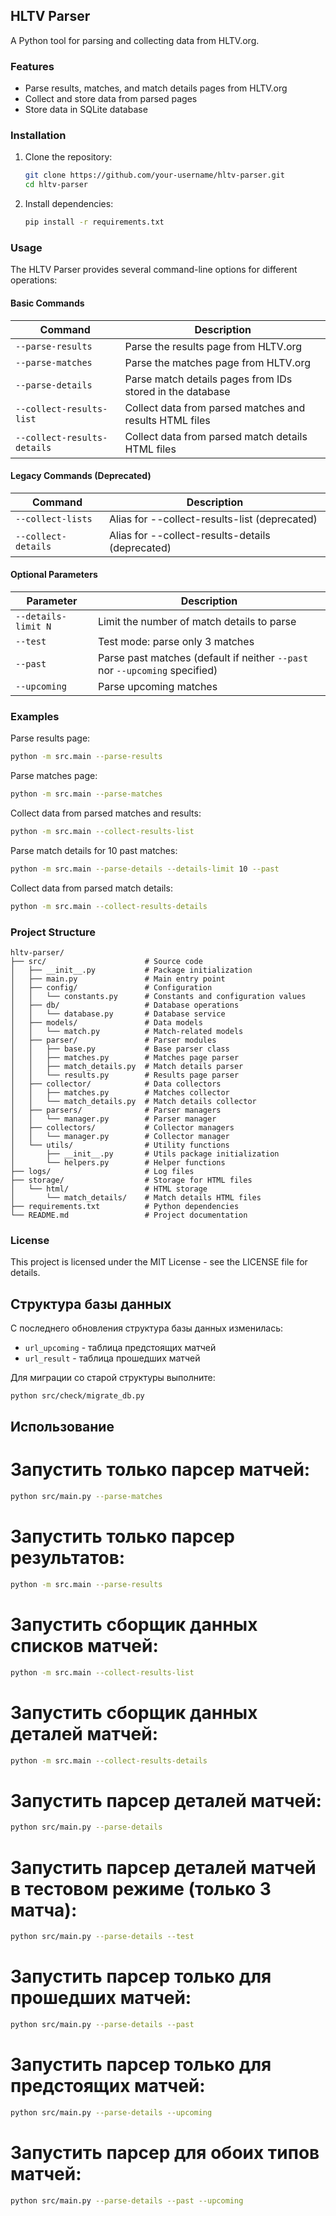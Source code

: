 ## HLTV Parser

A Python tool for parsing and collecting data from HLTV.org.

### Features

- Parse results, matches, and match details pages from HLTV.org
- Collect and store data from parsed pages
- Store data in SQLite database

### Installation

1. Clone the repository:

   ```bash
   git clone https://github.com/your-username/hltv-parser.git
   cd hltv-parser
   ```

2. Install dependencies:
   ```bash
   pip install -r requirements.txt
   ```

### Usage

The HLTV Parser provides several command-line options for different operations:

#### Basic Commands

| Command                     | Description                                               |
| --------------------------- | --------------------------------------------------------- |
| `--parse-results`           | Parse the results page from HLTV.org                      |
| `--parse-matches`           | Parse the matches page from HLTV.org                      |
| `--parse-details`           | Parse match details pages from IDs stored in the database |
| `--collect-results-list`    | Collect data from parsed matches and results HTML files   |
| `--collect-results-details` | Collect data from parsed match details HTML files         |

#### Legacy Commands (Deprecated)

| Command             | Description                                      |
| ------------------- | ------------------------------------------------ |
| `--collect-lists`   | Alias for --collect-results-list (deprecated)    |
| `--collect-details` | Alias for --collect-results-details (deprecated) |

#### Optional Parameters

| Parameter           | Description                                                                 |
| ------------------- | --------------------------------------------------------------------------- |
| `--details-limit N` | Limit the number of match details to parse                                  |
| `--test`            | Test mode: parse only 3 matches                                             |
| `--past`            | Parse past matches (default if neither `--past` nor `--upcoming` specified) |
| `--upcoming`        | Parse upcoming matches                                                      |

### Examples

Parse results page:

```bash
python -m src.main --parse-results
```

Parse matches page:

```bash
python -m src.main --parse-matches
```

Collect data from parsed matches and results:

```bash
python -m src.main --collect-results-list
```

Parse match details for 10 past matches:

```bash
python -m src.main --parse-details --details-limit 10 --past
```

Collect data from parsed match details:

```bash
python -m src.main --collect-results-details
```

### Project Structure

```
hltv-parser/
├── src/                      # Source code
│   ├── __init__.py           # Package initialization
│   ├── main.py               # Main entry point
│   ├── config/               # Configuration
│   │   └── constants.py      # Constants and configuration values
│   ├── db/                   # Database operations
│   │   └── database.py       # Database service
│   ├── models/               # Data models
│   │   └── match.py          # Match-related models
│   ├── parser/               # Parser modules
│   │   ├── base.py           # Base parser class
│   │   ├── matches.py        # Matches page parser
│   │   ├── match_details.py  # Match details parser
│   │   └── results.py        # Results page parser
│   ├── collector/            # Data collectors
│   │   ├── matches.py        # Matches collector
│   │   └── match_details.py  # Match details collector
│   ├── parsers/              # Parser managers
│   │   └── manager.py        # Parser manager
│   ├── collectors/           # Collector managers
│   │   └── manager.py        # Collector manager
│   └── utils/                # Utility functions
│       ├── __init__.py       # Utils package initialization
│       └── helpers.py        # Helper functions
├── logs/                     # Log files
├── storage/                  # Storage for HTML files
│   └── html/                 # HTML storage
│       └── match_details/    # Match details HTML files
├── requirements.txt          # Python dependencies
└── README.md                 # Project documentation
```

### License

This project is licensed under the MIT License - see the LICENSE file for details.

## Структура базы данных

С последнего обновления структура базы данных изменилась:

- `url_upcoming` - таблица предстоящих матчей
- `url_result` - таблица прошедших матчей

Для миграции со старой структуры выполните:

```bash
python src/check/migrate_db.py
```

## Использование

# Запустить только парсер матчей:

```bash
python src/main.py --parse-matches
```

# Запустить только парсер результатов:

```bash
python -m src.main --parse-results
```

# Запустить сборщик данных списков матчей:

```bash
python -m src.main --collect-results-list
```

# Запустить сборщик данных деталей матчей:

```bash
python -m src.main --collect-results-details
```

# Запустить парсер деталей матчей:

```bash
python src/main.py --parse-details
```

# Запустить парсер деталей матчей в тестовом режиме (только 3 матча):

```bash
python src/main.py --parse-details --test
```

# Запустить парсер только для прошедших матчей:

```bash
python src/main.py --parse-details --past
```

# Запустить парсер только для предстоящих матчей:

```bash
python src/main.py --parse-details --upcoming
```

# Запустить парсер для обоих типов матчей:

```bash
python src/main.py --parse-details --past --upcoming
```
